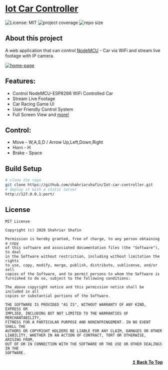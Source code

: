 # [Iot Car Controller](https://iotcarcontroller.netlify.app/)

![License: MIT](https://img.shields.io/badge/License-MIT-blue)
![project coverage](https://img.shields.io/badge/project_coverage-50%25-green)
![repo size](https://img.shields.io/github/repo-size/shahriarshafin/Iot-car-controller?color=red)

## About this project

A web application that can control [NodeMCU](https://en.wikipedia.org/wiki/NodeMCU) - Car via WiFi and stream live footage with IP camera.

<a href="https://iotcarcontroller.netlify.app/"><img src="https://raw.githubusercontent.com/shahriarshafin/MyCDN/master/images/dbot_home.png?token=AHVY5NT7IH7N7BQF6KKWRXLASKFOI" alt="home-page"></a>

## Features:

- Control NodeMCU-ESP8266 WiFi Controlled Car
- Stream Live Footage
- Car Racing Game UI
- User Friendly Control System
- Full Screen View and [more!](https://iotcarcontroller.netlify.app/)

## Control:

- Move - W,A,S,D / Arrow Up,Left,Down,Right
- Horn - H
- Brake - Space

## Build Setup

```bash
# clone the repo 
git clone https://github.com/shahriarshafin/Iot-car-controller.git
# deploy it with a static server
http://127.0.0.1:port/
```

## License

```
MIT License

Copyright (c) 2020 Shahriar Shafin

Permission is hereby granted, free of charge, to any person obtaining a copy
of this software and associated documentation files (the "Software"), to deal
in the Software without restriction, including without limitation the rights
to use, copy, modify, merge, publish, distribute, sublicense, and/or sell
copies of the Software, and to permit persons to whom the Software is
furnished to do so, subject to the following conditions:

The above copyright notice and this permission notice shall be included in all
copies or substantial portions of the Software.

THE SOFTWARE IS PROVIDED "AS IS", WITHOUT WARRANTY OF ANY KIND, EXPRESS OR
IMPLIED, INCLUDING BUT NOT LIMITED TO THE WARRANTIES OF MERCHANTABILITY,
FITNESS FOR A PARTICULAR PURPOSE AND NONINFRINGEMENT. IN NO EVENT SHALL THE
AUTHORS OR COPYRIGHT HOLDERS BE LIABLE FOR ANY CLAIM, DAMAGES OR OTHER
LIABILITY, WHETHER IN AN ACTION OF CONTRACT, TORT OR OTHERWISE, ARISING FROM,
OUT OF OR IN CONNECTION WITH THE SOFTWARE OR THE USE OR OTHER DEALINGS IN THE
SOFTWARE.
```

<p align="right">
    <b><a href="#">↥ Back To Top</a></b>
</p>
